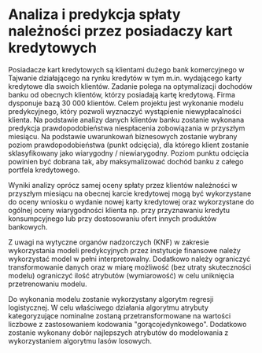 # Analiza i predykcja spłaty należności przez posiadaczy kart kredytowych
Posiadacze kart kredytowych są klientami dużego bank komercyjnego w Tajwanie działającego na rynku kredytów w tym m.in. wydającego karty kredytowe dla swoich klientów. Zadanie polega na optymalizacji dochodów banku od obecnych klientów, którzy posiadają kartę kredytową. Firma dysponuje bazą 30 000 klientów. Celem projektu jest wykonanie modelu predykcyjnego, który pozwoli wyznaczyć wystąpienie niewypłacalności klienta. Na podstawie analizy danych klientów banku zostanie wykonana predykcja prawdopodobieństwa niespłacenia zobowiązania w przyszłym miesiącu. Na podstawie uwarunkowań biznesowych zostanie wybrany poziom prawdopodobieństwa (punkt odcięcia), dla którego klient zostanie sklasyfikowany jako wiarygodny / niewiarygodny. Poziom punktu odcięcia powinien być dobrana tak, aby maksymalizować dochód banku z całego portfela kredytowego.

Wyniki analizy oprócz samej oceny spłaty przez klientów należności w przyszłym miesiącu na obecnej karcie kredytowej mogą być wykorzystane do oceny wniosku o wydanie nowej karty kredytowej oraz wykorzystane do ogólnej oceny wiarygodności klienta np. przy przyznawaniu kredytu konsumpcyjnego lub przy dostosowaniu ofert innych produktów bankowych.

Z uwagi na wytyczne organów nadzorczych (KNF) w zakresie wykorzystania modeli predykcyjnych przez instytucje finansowe należy wykorzystać model w pełni interpretowalny. Dodatkowo należy ograniczyć transformowanie danych oraz w miarę możliwość (bez utraty skuteczności modelu) ograniczyć ilość atrybutów (wymiarowość) w celu uniknięcia przetrenowaniu modelu.

Do wykonania modelu zostanie wykorzystany algorytm regresji logistycznej. W celu właściwego działania algorytmu atrybuty kategoryzujące nominalne zostaną przetransformowane na wartości liczbowe z zastosowaniem kodowania "gorącojedynkowego". Dodatkowo zostanie wykonany dobór najlepszych atrybutów do modelowania z wykorzystaniem algorytmu lasów losowych.
